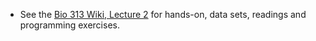 

- See the [Bio 313 Wiki, Lecture 2](https://github.com/pmagwene/Bio313/wiki/Lecture-02) for hands-on, data sets, readings and programming exercises.
